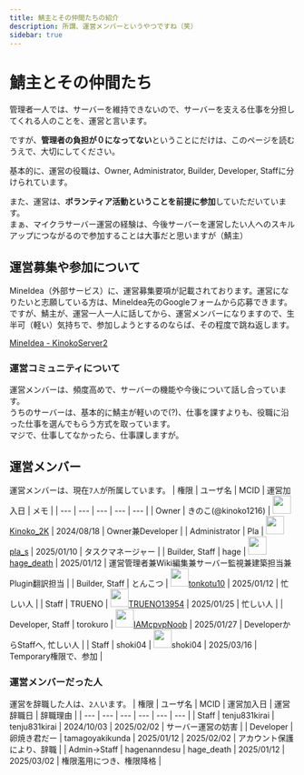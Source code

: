 ```yaml
---
title: 鯖主とその仲間たちの紹介
description: 所謂、運営メンバーというやつですね（笑）
sidebar: true
---
```

# 鯖主とその仲間たち
管理者一人では、サーバーを維持できないので、サーバーを支える仕事を分担してくれる人のことを、運営と言います。

ですが、**管理者の負担が０になってない**ということにだけは、このページを読むうえで、大切にしてください。

基本的に、運営の役職は、Owner, Administrator, Builder, Developer, Staffに分けられています。

また、運営は、**ボランティア活動ということを前提に参加**していただいています。<br>
まぁ、マイクラサーバー運営の経験は、今後サーバーを運営したい人へのスキルアップにつながるので参加することは大事だと思いますが（鯖主）

## 運営募集や参加について
MineIdea（外部サービス）に、運営募集要項が記載されております。運営になりたいと志願している方は、MineIdea先のGoogleフォームから応募できます。<br>
ですが、鯖主が、運営一人一人に話してから、運営メンバーになりますので、生半可（軽い）気持ちで、参加しようとするのならば、その程度で跳ね返します。<br>

[MineIdea - KinokoServer2](https://mineidea.net/projects/5247340957)

### 運営コミュニティについて
運営メンバーは、頻度高めで、サーバーの機能や今後について話し合っています。<br>
うちのサーバーは、基本的に鯖主が軽いので(?)、仕事を課すよりも、役職に沿った仕事を選んでもらう方式を取っています。<br>
マジで、仕事してなかったら、仕事課しますが。

## 運営メンバー
運営メンバーは、現在`7人`が所属しています。
| 権限 | ユーザ名 | MCID | 運営加入日 | メモ |
| --- | --- | --- | --- | --- |
| Owner | きのこ(@kinoko1216) | <img src="https://minotar.net/avatar/Kinoko_2K.png" width="32"/>[Kinoko_2K](ownerinfo) | 2024/08/18 | Owner兼Developer |
| Administrator | Pla | <img src="https://minotar.net/avatar/pla_s.png" width="32"/>[pla_s](pla_s) | 2025/01/10 | タスクマネージャー |
| Builder, Staff | hage | <img src="https://minotar.net/avatar/hage_death.png" width="32"/>[hage_death](hagenanndesu) | 2025/01/12 | 運営管理者兼Wiki編集兼サーバー監視兼建築担当兼Plugin翻訳担当 |
| Builder, Staff | とんこつ | <img src="https://minotar.net/avatar/tonkotu10.png" width="32"/>[tonkotu10](ton10) | 2025/01/12 | 忙しい人 |
| Staff | TRUENO | <img src="https://minotar.net/avatar/TRUENO13954.png" width="32"/>[TRUENO13954](trueno13954) | 2025/01/25 | 忙しい人 |
| Developer, Staff | torokuro | <img src="https://minotar.net/avatar/IAMcpvpNoob.png" width="32"/>[IAMcpvpNoob](torokuro) | 2025/01/27 | DeveloperからStaffへ, 忙しい人 |
| Staff | shoki04 | <img src="https://minotar.net/avatar/shoki04.png" width="32"/>shoki04 | 2025/03/16 | Temporary権限で、参加 |

### 運営メンバーだった人
運営を辞職した人は、`2人`います。
| 権限 | ユーザ名 | MCID | 運営加入日 | 運営辞職日 | 辞職理由 |
| --- | --- | --- | --- | --- | --- |
| Staff | tenju831kirai | tenju831kirai | 2024/10/03 | 2025/02/02 | サーバー運営の妨害 |
| Developer | 卵焼き君だー | tamagoyakikunda | 2025/01/12 | 2025/02/02 | アカウント保護により、辞職 |
| Admin→Staff | hagenanndesu | hage_death | 2025/01/12 | 2025/03/02 | 権限濫用につき、権限降格 |
